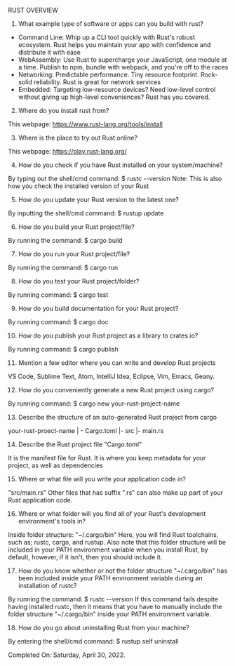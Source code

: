    RUST OVERVIEW

1. What example type of software or apps can you build with rust?

- Command Line: Whip up a CLI tool quickly with Rust's robust ecosystem. Rust helps you maintain your app with confidence and distribute it with ease
- WebAssembly: Use Rust to supercharge your JavaScript, one module at a time. Publish to npm, bundle with webpack, and you're off to the races
- Networking: Predictable performance. Tiny resource footprint. Rock-solid reliability. Rust is great for network services
- Embedded: Targeting low-resource devices? Need low-level control without giving up high-level conveniences? Rust has you covered.


2. Where do you install rust from?

This webpage: https://www.rust-lang.org/tools/install


3. Where is the place to try out Rust online?

This webpage:
https://play.rust-lang.org/


4. How do you check if you have Rust installed on your system/machine?

By typing out the shell/cmd command:
$ rustc --version
Note: This is also how you check the installed version of your Rust


5. How do you update your Rust version to the latest one?

By inputting the shell/cmd command:
$ rustup update


6. How do you build your Rust project/file?

By running the command:
$ cargo build


7. How do you run your Rust project/file?

By running the command:
$ cargo run


8. How do you test your Rust project/folder?

By running command:
$ cargo test


9. How do you build documentation for your Rust project?

By running command:
$ cargo doc


10. How do you publish your Rust project as a library to crates.io?

By running command:
$ cargo publish


11. Mention a few editor where you can write and develop Rust projects

VS Code, Sublime Text, Atom, IntelliJ Idea, Eclipse, Vim, Emacs, Geany.


12. How do you conveniently generate a new Rust project using cargo?

By running command:
$ cargo new your-rust-project-name


13. Describe the structure of an auto-generated Rust project from cargo

your-rust-proect-name
| - Cargo.toml
|- src
  |- main.rs


14. Describe the Rust project file "Cargo.toml"

It is the manifest file for Rust. It is where you keep metadata for your project, as well as dependencies


15. Where or what file will you write your application code in?

"src/main.rs"
Other files that has suffix ".rs" can also make up part of your Rust application code.


16. Where or what folder will you find all of your Rust's development environment's tools in?

Inside folder structure:
"~/.cargo/bin"
Here, you will find Rust toolchains, such as;
rustc, cargo, and rustup.
Also note that this folder structure will be included in your PATH environment variable when you install Rust, by default, however, if it isn't, then you should include it.


17. How do you know whether or not the folder structure "~/.cargo/bin" has been included inside your PATH environment variable during an installation of rustc?

By running the command:
$ rustc --version
If this command fails despite having installed rustc, then it means that you have to manually include the folder structure "~/.cargo/bin" inside your PATH environment variable.


18. How do you go about uninstalling Rust from your machine?

By entering the shell/cmd command:
$ rustup self uninstall


Completed On: Saturday, April 30, 2022.
